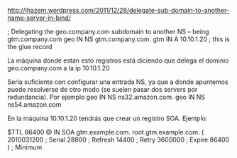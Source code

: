 http://ihazem.wordpress.com/2011/12/28/delegate-sub-domain-to-another-name-server-in-bind/

; Delegating the geo.company.com subdomain to another NS – being gtm.company.com
geo          IN          NS          gtm.company.com.
gtm         IN           A            10.10.1.20                  ; this is the glue record

La máquina donde están esto registros está diciendo que delega el dominio geo.company.com a la ip 10.10.1.20

Sería suficiente con configurar una entrada NS, ya que a donde apuntemos puede resolverse de otro modo (se suelen pasar dos servers por redundancia).
Por ejemplo
geo	IN	NS	ns32.amazon.com.
geo	IN	NS	ns54.amazon.com

En la máquina 10.10.1.20 tendrás que crear un registro SOA.
Ejemplo:

$TTL 86400
@ IN SOA gtm.example.com. root.gtm.example.com. (
                                                 2010031200 ; Serial
                                                 28800 ; Refresh
                                                 14400 ; Retry
                                                 3600000 ; Expire
                                                 86400 ) ; Minimum
